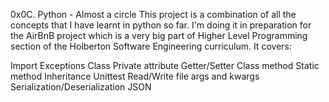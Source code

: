 0x0C. Python - Almost a circle
This project is a combination of all the concepts that I have learnt in python so far. I'm doing it in preparation for the AirBnB project which is a very big part of Higher Level Programming section of the Holberton Software Engineering curriculum. It covers:

Import
Exceptions
Class
Private attribute
Getter/Setter
Class method
Static method
Inheritance
Unittest
Read/Write file
args and kwargs
Serialization/Deserialization
JSON

